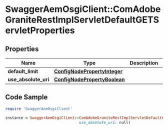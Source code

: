 # SwaggerAemOsgiClient::ComAdobeGraniteRestImplServletDefaultGETServletProperties

## Properties

Name | Type | Description | Notes
------------ | ------------- | ------------- | -------------
**default_limit** | [**ConfigNodePropertyInteger**](ConfigNodePropertyInteger.md) |  | [optional] 
**use_absolute_uri** | [**ConfigNodePropertyBoolean**](ConfigNodePropertyBoolean.md) |  | [optional] 

## Code Sample

```ruby
require 'SwaggerAemOsgiClient'

instance = SwaggerAemOsgiClient::ComAdobeGraniteRestImplServletDefaultGETServletProperties.new(default_limit: null,
                                 use_absolute_uri: null)
```


